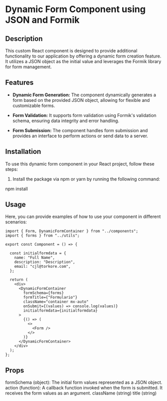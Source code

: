 # Dynamic Form Component using JSON and Formik

## Description
This custom React component is designed to provide additional functionality to our application by offering a dynamic form creation feature. It utilizes a JSON object as the initial value and leverages the Formik library for form management.

## Features

- **Dynamic Form Generation:** The component dynamically generates a form based on the provided JSON object, allowing for flexible and customizable forms.

- **Form Validation:** It supports form validation using Formik's validation schema, ensuring data integrity and error handling.

- **Form Submission:** The component handles form submission and provides an interface to perform actions or send data to a server.

## Installation
To use this dynamic form component in your React project, follow these steps:

1. Install the package via npm or yarn by running the following command:

npm install

## Usage
Here, you can provide examples of how to use your component in different scenarios:

```
import { Form, DynamicFormContainer } from "../components";
import { forms } from "../utils";

export const Component = () => {
    
  const initialformdata = {
    name: "Full Name",
    description: "Description",
    email: "cjl@torkore.com",
  };

  return (
    <div>
      <DynamicFormContainer
        formSchema={forms}
        formTitle={"Formulario"}
        className="container mx-auto"
        onSubmit={(values) => console.log(values)}
        initialformdata={initialformdata}
      >
        {() => (
          <>
            <Form />
          </>
        )}
      </DynamicFormContainer>
    </div>
  );
};
```

## Props

formSchema (object): The initial form values represented as a JSON object.
action (function): A callback function invoked when the form is submitted. It receives the form values as an argument.
className (string)
title (string)